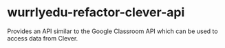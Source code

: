 # wurrlyedu-refactor-clever-api

Provides an API similar to the Google Classroom API which can be used to access data from Clever.
